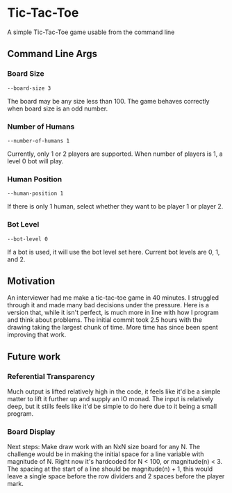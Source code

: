 # Tic-Tac-Toe
A simple Tic-Tac-Toe game usable from the command line

## Command Line Args
### Board Size
`--board-size 3`

The board may be any size less than 100. The game behaves correctly when board size is an odd number.

### Number of Humans
`--number-of-humans 1`

Currently, only 1 or 2 players are supported. When number of players is 1, a level 0 bot will play.

### Human Position
`--human-position 1`

If there is only 1 human, select whether they want to be player 1 or player 2.

### Bot Level
`--bot-level 0`

If a bot is used, it will use the bot level set here. Current bot levels are 0, 1, and 2.

## Motivation
An interviewer had me make a tic-tac-toe game in 40 minutes. I struggled through it and made many bad decisions under the pressure. Here is a version that, while it isn't perfect, is much more in line with how I program and think about problems. The initial commit took 2.5 hours with the drawing taking the largest chunk of time. More time has since been spent improving that work.

## Future work
### Referential Transparency
Much output is lifted relatively high in the code, it feels like it'd be a simple matter to lift it further up and supply an IO monad. The input is relatively deep, but it stills feels like it'd be simple to do here due to it being a small program.

### Board Display
Next steps: Make draw work with an NxN size board for any N. The challenge would be in making the initial space for a line variable with magnitude of N. Right now it's hardcoded for N < 100, or magnitude(n) < 3. The spacing at the start of a line should be magnitude(n) + 1, this would leave a single space before the row dividers and 2 spaces before the player mark.